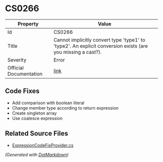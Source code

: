 # CS0266

| Property               | Value                                                                                                           |
| ---------------------- | --------------------------------------------------------------------------------------------------------------- |
| Id                     | CS0266                                                                                                          |
| Title                  | Cannot implicitly convert type 'type1' to 'type2'\. An explicit conversion exists \(are you missing a cast?\)\. |
| Severity               | Error                                                                                                           |
| Official Documentation | [link](http://docs.microsoft.com/en-us/dotnet/csharp/language-reference/compiler-messages/cs0266)               |

## Code Fixes

* Add comparison with boolean literal
* Change member type according to return expression
* Create singleton array
* Use coalesce expression

## Related Source Files

* [ExpressionCodeFixProvider.cs](../../src/CodeFixes/CSharp/CodeFixes/ExpressionCodeFixProvider.cs)

*\(Generated with [DotMarkdown](http://github.com/JosefPihrt/DotMarkdown)\)*